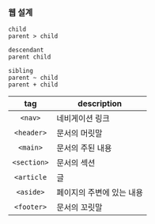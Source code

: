 ### 웹 설계

```
child
parent > child

descendant
parent child

sibling
parent ~ child
parent + child
```

|     tag     | description               |
| :---------: | ------------------------- |
|   `<nav>`   | 네비게이션 링크           |
| `<header>`  | 문서의 머릿말             |
|  `<main>`   | 문서의 주된 내용          |
| `<section>` | 문서의 섹션               |
| `<article`  | 글                        |
|  `<aside>`  | 페이지의 주변에 있는 내용 |
| `<footer>`  | 문서의 꼬릿말             |
